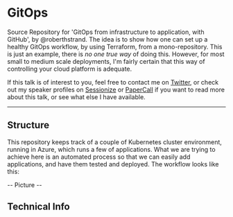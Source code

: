 # GitOps
Source Repository for 'GitOps from infrastructure to application, with GitHub', by @roberthstrand. The idea is to show how one can set up a healthy GitOps workflow, by using Terraform, from a mono-repository. This is just an example, there is _no one true way_ of doing this. However, for most small to medium scale deployments, I'm fairly certain that this way of controlling your cloud platform is adequate.

If this talk is of interest to you, feel free to contact me on [Twitter](https://twitter.com/roberthtweets), or check out my speaker profiles on [Sessionize](https://sessionize.com/roberth-strand/) or [PaperCall](https://www.papercall.io/speakers/robstr) if you want to read more about this talk, or see what else I have available.

---

## Structure
This repository keeps track of a couple of Kubernetes cluster environment, running in Azure, which runs a few of applications. What we are trying to achieve here is an automated process so that we can easily add applications, and have them tested and deployed. The workflow looks like this:

-- Picture --

## Technical Info